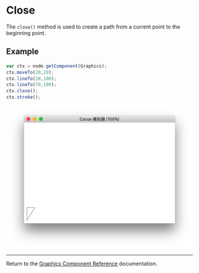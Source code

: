 # Close

The `close()` method is used to create a path from a current point to the beginning point.

## Example

```javascript
var ctx = node.getComponent(Graphics);
ctx.moveTo(20,20);
ctx.lineTo(20,100);
ctx.lineTo(70,100);
ctx.close();
ctx.stroke();
```

<a href="close.png"><img src="close.png"></a>

<hr>

Return to the [Graphics Component Reference](../graphics.md) documentation.
